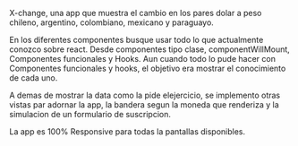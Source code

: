 X-change, una app que muestra el cambio en los pares dolar a peso chileno, argentino, colombiano, mexicano y paraguayo.

En los diferentes componentes busque usar todo lo que actualmente conozco sobre react. Desde componentes tipo clase, componentWillMount, Componentes funcionales y Hooks. Aun cuando todo lo pude hacer con Componentes funcionales y hooks, el objetivo era mostrar el conocimiento de cada uno.

A demas de mostrar la data como la pide elejercicio, se implemento otras vistas par adornar la app, la bandera segun la moneda que renderiza y la simulacion de un formulario de suscripcion.

La app es 100% Responsive para todas la pantallas disponibles.